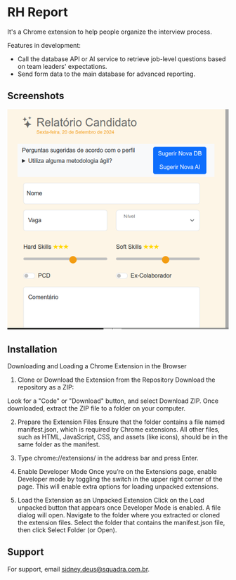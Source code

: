 
# RH Report

It's a Chrome extension to help people organize the interview process.

Features in development:
- Call the database API or AI service to retrieve job-level questions based on team leaders' expectations.
- Send form data to the main database for advanced reporting.


## Screenshots

![App Screenshot](https://github.com/siddeus/kaizen/blob/main/images/Screenshot_1.png)


## Installation

Downloading and Loading a Chrome Extension in the Browser

1. Clone or Download the Extension from the Repository
Download the repository as a ZIP:

Look for a "Code" or "Download" button, and select Download ZIP.
Once downloaded, extract the ZIP file to a folder on your computer.

2. Prepare the Extension Files
Ensure that the folder contains a file named manifest.json, which is required by Chrome extensions.
All other files, such as HTML, JavaScript, CSS, and assets (like icons), should be in the same folder as the manifest.

3. Type chrome://extensions/
in the address bar and press Enter.

4. Enable Developer Mode
Once you’re on the Extensions page, enable Developer mode by toggling the switch in the upper right corner of the page.
This will enable extra options for loading unpacked extensions.

5. Load the Extension as an Unpacked Extension
Click on the Load unpacked button that appears once Developer Mode is enabled.
A file dialog will open. Navigate to the folder where you extracted or cloned the extension files.
Select the folder that contains the manifest.json file, then click Select Folder (or Open).
    
## Support

For support, email sidney.deus@squadra.com.br.

